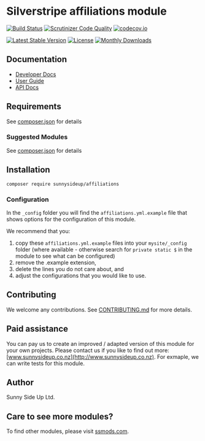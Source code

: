 # Silverstripe affiliations module
[![Build Status](https://travis-ci.org/sunnysideup/silverstripe-affiliations.svg?branch=master)](https://travis-ci.org/sunnysideup/silverstripe-affiliations)
[![Scrutinizer Code Quality](https://scrutinizer-ci.com/g/sunnysideup/silverstripe-affiliations/badges/quality-score.png?b=master)](https://scrutinizer-ci.com/g/sunnysideup/silverstripe-affiliations/?branch=master)
[![codecov.io](https://codecov.io/github/sunnysideup/silverstripe-affiliations/coverage.svg?branch=master)](https://codecov.io/github/sunnysideup/silverstripe-affiliations?branch=master)

[![Latest Stable Version](https://poser.pugx.org/sunnysideup/affiliations/version)](https://packagist.org/packages/sunnysideup/affiliations)
[![License](https://poser.pugx.org/sunnysideup/affiliations/license)](https://packagist.org/packages/sunnysideup/affiliations)
[![Monthly Downloads](https://poser.pugx.org/sunnysideup/affiliations/d/monthly)](https://packagist.org/packages/sunnysideup/affiliations)


## Documentation



 * [Developer Docs](docs/en/INDEX.md)
 * [User Guide](docs/en/userguide.md)
 * [API Docs](http://docs.ssmods.com/sunnysideup/affiliations/classes.xhtml)


## Requirements



See [composer.json](composer.json) for details


### Suggested Modules



See [composer.json](composer.json) for details


## Installation


```
composer require sunnysideup/affiliations
```

### Configuration



In the `_config` folder you will find the `affiliations.yml.example`
file that shows options for the configuration of this module.

We recommend that you:

  1. copy these `affiliations.yml.example` files into your
`mysite/_config` folder (where available - otherwise search for `private static $` in the module to see what can be configured)
  2. remove the .example extension,
  3. delete the lines you do not care about, and
  4. adjust the configurations that you would like to use.


## Contributing



We welcome any contributions. See [CONTRIBUTING.md](CONTRIBUTING.md) for more details.

## Paid assistance



You can pay us to create an improved / adapted version of this module for your own projects.  Please contact us if you like to find out more: [www.sunnysideup.co.nz](http://www.sunnysideup.co.nz).  For exmaple, we can write tests for this module.  

## Author



Sunny Side Up Ltd.


## Care to see more modules?

To find other modules, please visit [ssmods.com](http://ssmods.com/).
